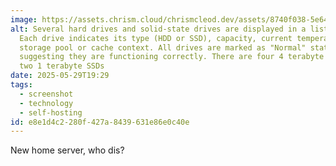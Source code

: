 ```yaml
---
image: https://assets.chrism.cloud/chrismcleod.dev/assets/8740f038-5e64-473e-8654-b6942391a751.png
alt: Several hard drives and solid-state drives are displayed in a list format.
  Each drive indicates its type (HDD or SSD), capacity, current temperature, and
  storage pool or cache context. All drives are marked as "Normal" status,
  suggesting they are functioning correctly. There are four 4 terabyte HDDs, and
  two 1 terabyte SSDs
date: 2025-05-29T19:29
tags:
  - screenshot
  - technology
  - self-hosting
id: e8e1d4c2-280f-427a-8439-631e86e0c40e
---
```


New home server, who dis?